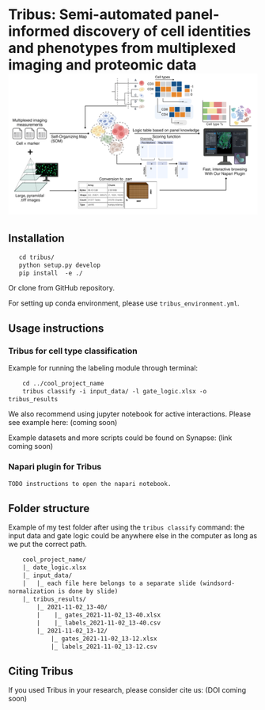 # Tribus: **Semi-automated panel-informed discovery of cell identities and phenotypes from multiplexed imaging and proteomic data**![img](./Tribus_workflow.png)

## Installation

```
   cd tribus/
   python setup.py develop
   pip install  -e ./
```

Or clone from GitHub repository.

For setting up conda environment, please use ``tribus_environment.yml``.

## Usage instructions

### Tribus for cell type classification

Example for running the labeling module through terminal:

```
    cd ../cool_project_name
    tribus classify -i input_data/ -l gate_logic.xlsx -o tribus_results
```

We also recommend using jupyter notebook for active interactions. Please see example here: (coming soon)

Example datasets and more scripts could be found on Synapse: (link coming soon)

### Napari plugin for Tribus

    TODO instructions to open the napari notebook.

## Folder structure

Example of my test folder after using the `tribus classify` command:
the input data and gate logic could be anywhere else in the computer as long as we put the correct path.

```
    cool_project_name/
    |_ date_logic.xlsx
    |_ input_data/
    |   |_ each file here belongs to a separate slide (windsord-normalization is done by slide)
    |_ tribus_results/
        |_ 2021-11-02_13-40/
        |    |_ gates_2021-11-02_13-40.xlsx
        |    |_ labels_2021-11-02_13-40.csv
        |_ 2021-11-02_13-12/
            |_ gates_2021-11-02_13-12.xlsx
            |_ labels_2021-11-02_13-12.csv
```

## Citing Tribus

If you used Tribus in your research, please consider cite us: (DOI coming soon)
